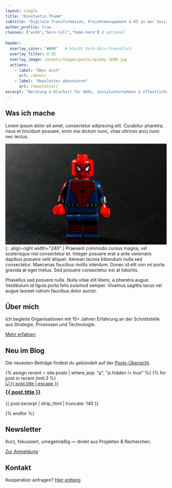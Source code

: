 ```yaml
---
layout: single
title: "Konstantin Thumm"
subtitle: "Digitale Transformation, Projektmanagement & KI in der Sozialwirtschaft"
author_profile: true
classes: ["wide","hero-tall","home-hero"] # optional

header:
  overlay_color: "#000"   # bleibt Dark-Skin-freundlich
  overlay_filter: 0.35
  overlay_image: /assets/images/posts/spidey-1600.jpg
  actions:
    - label: "Über mich"
      url: /about/
    - label: "Newsletter abonnieren"
      url: /newsletter/
excerpt: "Beratung & Klarheit für NGOs, Sozialunternehmen & öffentliche Hand."
---
```


## Was ich mache

Lorem ipsum dolor sit amet, consectetur adipiscing elit. Curabitur pharetra, risus et tincidunt posuere, enim nisi dictum nunc, vitae ultrices arcu nunc nec lectus.

![Platzhalter Inline](/assets/images/posts/spidey-600.jpg){: .align-right width="240" }
Praesent commodo cursus magna, vel scelerisque nisl consectetur et. Integer posuere erat a ante venenatis dapibus posuere velit aliquet. Aenean lacinia bibendum nulla sed consectetur. Maecenas faucibus mollis interdum. Donec id elit non mi porta gravida at eget metus. Sed posuere consectetur est at lobortis.

<div style="clear: both;"></div>

Phasellus sed posuere nulla. Nulla vitae elit libero, a pharetra augue. Vestibulum id ligula porta felis euismod semper. Vivamus sagittis lacus vel augue laoreet rutrum faucibus dolor auctor.

<div class="notice--primary about-block">
  <h2>Über mich</h2>
  <p>Ich begleite Organisationen mit 15+ Jahren Erfahrung an der Schnittstelle aus Strategie, Prozessen und Technologie.</p>
  <p><a class="btn btn--primary" href="/about/">Mehr erfahren</a></p>
</div>

## Neu im Blog
<p>Die neuesten Beiträge findest du gebündelt auf der <a href="/posts/">Posts-Übersicht</a>.</p>
<div class="posts--home-grid">
  {% assign recent = site.posts | where_exp: "p", "p.hidden != true" %}
  {% for post in recent limit:3 %}
    <article class="archive__item">
      <a class="archive__item-teaser" href="{{ post.url | relative_url }}">
        <img src="{{ post.teaser | default: site.teaser }}" alt="{{ post.title | escape }}">
      </a>
      <h3 class="archive__item-title" style="margin-top:.5rem;">
        <a href="{{ post.url | relative_url }}">{{ post.title }}</a>
      </h3>
      <p class="archive__item-excerpt">{{ post.excerpt | strip_html | truncate: 140 }}</p>
    </article>
  {% endfor %}
</div>



## Newsletter
<p>Kurz, fokussiert, unregelmäßig — direkt aus Projekten & Recherchen.</p>
<!-- Buttondown/Newsletter-Einbettung oder Link -->
<p><a class="btn btn--primary" href="/newsletter/">Zur Anmeldung</a></p>

## Kontakt
<p>Kooperation anfragen? <a class="btn" href="/contact/">Hier entlang</a></p>
